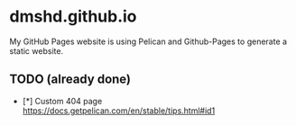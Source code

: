 # dmshd.github.io

My GitHub Pages website is using Pelican and Github-Pages to generate a static website.


## TODO (already done)

* [*] Custom 404 page https://docs.getpelican.com/en/stable/tips.html#id1